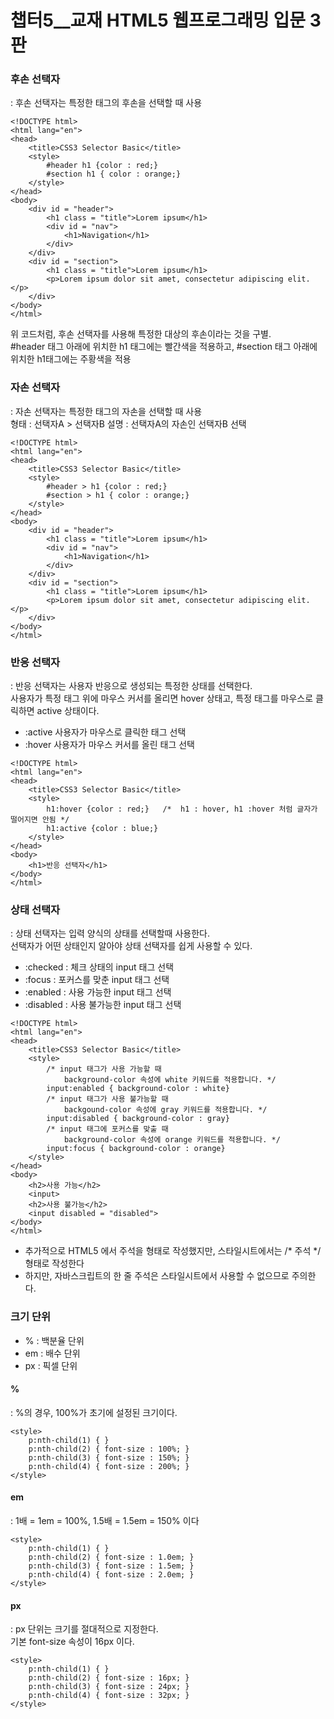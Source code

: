 # 챕터5__교재 HTML5 웹프로그래밍 입문 3판

### 후손 선택자
: 후손 선택자는 특정한 태그의 후손을 선택할 때 사용  

```
<!DOCTYPE html>
<html lang="en">
<head>
    <title>CSS3 Selector Basic</title>
    <style>
        #header h1 {color : red;}
        #section h1 { color : orange;}
    </style>
</head>
<body>
    <div id = "header">
        <h1 class = "title">Lorem ipsum</h1>
        <div id = "nav">
            <h1>Navigation</h1>
        </div>
    </div>
    <div id = "section">
        <h1 class = "title">Lorem ipsum</h1>
        <p>Lorem ipsum dolor sit amet, consectetur adipiscing elit.</p>
    </div>
</body>
</html>
```
위 코드처럼, 후손 선택자를 사용해 특정한 대상의 후손이라는 것을 구별.  
#header 태그 아래에 위치한 h1 태그에는 빨간색을 적용하고, #section 태그 아래에 위치한 h1태그에는 주황색을 적용


### 자손 선택자
: 자손 선택자는 특정한 태그의 자손을 선택할 때 사용  
형태 : 선택자A > 선택자B
설명 : 선택자A의 자손인 선택자B 선택

```
<!DOCTYPE html>
<html lang="en">
<head>
    <title>CSS3 Selector Basic</title>
    <style>
        #header > h1 {color : red;}
        #section > h1 { color : orange;}
    </style>
</head>
<body>
    <div id = "header">
        <h1 class = "title">Lorem ipsum</h1>
        <div id = "nav">
            <h1>Navigation</h1>
        </div>
    </div>
    <div id = "section">
        <h1 class = "title">Lorem ipsum</h1>
        <p>Lorem ipsum dolor sit amet, consectetur adipiscing elit.</p>
    </div>
</body>
</html>
```

### 반응 선택자
: 반응 선택자는 사용자 반응으로 생성되는 특정한 상태를 선택한다.  
사용자가 특정 태그 위에 마우스 커서를 올리면 hover 상태고, 특정 태그를 마우스로 클릭하면 active 상태이다.  

- :active 사용자가 마우스로 클릭한 태그 선택
- :hover 사용자가 마우스 커서를 올린 태그 선택

```
<!DOCTYPE html>
<html lang="en">
<head>
    <title>CSS3 Selector Basic</title>
    <style>
        h1:hover {color : red;}   /*  h1 : hover, h1 :hover 처럼 글자가 떨어지면 안됨 */
        h1:active {color : blue;}
    </style>
</head>
<body>
    <h1>반응 선택자</h1>
</body>
</html>
```


### 상태 선택자
: 상태 선택자는 입력 양식의 상태를 선택할때 사용한다.  
선택자가 어떤 상태인지 알아야 상태 선택자를 쉽게 사용할 수 있다.  

- :checked  : 체크 상태의 input 태그 선택
- :focus : 포커스를 맞춘 input 태그 선택
- :enabled : 사용 가능한 input 태그 선택
- :disabled : 사용 불가능한 input 태그 선택

```
<!DOCTYPE html>
<html lang="en">
<head>
    <title>CSS3 Selector Basic</title>
    <style>
        /* input 태그가 사용 가능할 때
            background-color 속성에 white 키워드를 적용합니다. */
        input:enabled { background-color : white}
        /* input 태그가 사용 불가능할 때
            backgound-color 속성에 gray 키워드를 적용합니다. */
        input:disabled { background-color : gray}
        /* input 태그에 포커스를 맞출 때
            background-color 속성에 orange 키워드를 적용합니다. */
        input:focus { background-color : orange}
    </style>
</head>
<body>
    <h2>사용 가능</h2>
    <input>
    <h2>사용 불가능</h2>
    <input disabled = "disabled">
</body>
</html>
```

- 추가적으로 HTML5 에서 주석을 <!-- 주석 --> 형태로 작성했지만, 스타일시트에서는 /* 주석 */ 형태로 작성한다
- 하지만, 자바스크립트의 한 줄 주석은 스타일시트에서 사용할 수 없으므로 주의한다.


### 크기 단위
- % : 백분율 단위
- em : 배수 단위
- px : 픽셀 단위

#### %
: %의 경우, 100%가 초기에 설정된 크기이다.
```
<style>
    p:nth-child(1) { }
    p:nth-child(2) { font-size : 100%; }
    p:nth-child(3) { font-size : 150%; } 
    p:nth-child(4) { font-size : 200%; } 
</style>
```

#### em
: 1배 = 1em = 100%, 1.5배 = 1.5em = 150% 이다

```
<style>
    p:nth-child(1) { }
    p:nth-child(2) { font-size : 1.0em; }
    p:nth-child(3) { font-size : 1.5em; } 
    p:nth-child(4) { font-size : 2.0em; } 
</style>
```

#### px
: px 단위는 크기를 절대적으로 지정한다.  
기본 font-size 속성이 16px 이다.
```
<style>
    p:nth-child(1) { }
    p:nth-child(2) { font-size : 16px; }
    p:nth-child(3) { font-size : 24px; } 
    p:nth-child(4) { font-size : 32px; } 
</style>
```

